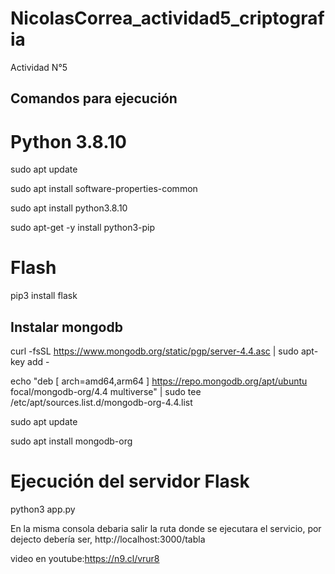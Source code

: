 # NicolasCorrea_actividad5_criptografia
Actividad N°5

## Comandos para ejecución

# Python 3.8.10

sudo apt update 

sudo apt install software-properties-common

sudo apt install python3.8.10

sudo apt-get -y install python3-pip

# Flash

pip3 install flask

## Instalar mongodb

curl -fsSL https://www.mongodb.org/static/pgp/server-4.4.asc | sudo apt-key add -

echo "deb [ arch=amd64,arm64 ] https://repo.mongodb.org/apt/ubuntu focal/mongodb-org/4.4 multiverse" | sudo tee /etc/apt/sources.list.d/mongodb-org-4.4.list

sudo apt update

sudo apt install mongodb-org

# Ejecución del servidor Flask
 python3 app.py

En la misma consola debaria salir la ruta donde se ejecutara el servicio,
por dejecto debería ser, http://localhost:3000/tabla



video en youtube:https://n9.cl/vrur8
